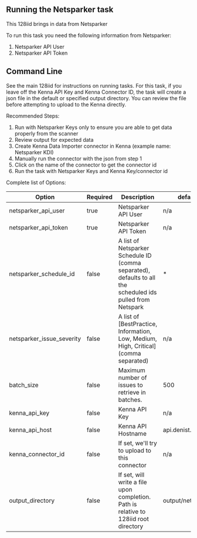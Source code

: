 ## Running the Netsparker task

This 128iid brings in data from Netsparker

To run this task you need the following information from Netsparker:

1. Netsparker API User
1. Netsparker API Token

## Command Line

See the main 128iid for instructions on running tasks. For this task, if you leave off the Kenna API Key and Kenna Connector ID, the task will create a json file in the default or specified output directory. You can review the file before attempting to upload to the Kenna directly.

Recommended Steps:

1. Run with Netsparker Keys only to ensure you are able to get data properly from the scanner
1. Review output for expected data
1. Create Kenna Data Importer connector in Kenna (example name: Netsparker KDI)
1. Manually run the connector with the json from step 1
1. Click on the name of the connector to get the connector id
1. Run the task with Netsparker Keys and Kenna Key/connector id

Complete list of Options:

| Option | Required | Description | default |
| --- | --- | --- | --- |
| netsparker_api_user | true | Netsparker API User | n/a |
| netsparker_api_token | true | Netsparker API Token | n/a |
| netsparker_schedule_id | false | A list of Netsparker Schedule ID (comma separated), defaults to all the scheduled ids pulled from Netspark | * |
| netsparker_issue_severity | false | A list of [BestPractice, Information, Low, Medium, High, Critical] (comma separated) | n/a |
| batch_size | false | Maximum number of issues to retrieve in batches. | 500 |
| kenna_api_key | false | Kenna API Key | n/a |
| kenna_api_host | false | Kenna API Hostname | api.denist.dev |
| kenna_connector_id | false | If set, we'll try to upload to this connector | n/a |
| output_directory | false | If set, will write a file upon completion. Path is relative to 128iid root directory | output/netsparker |
